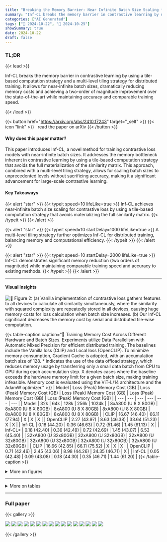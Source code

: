 ```yaml
---
title: "Breaking the Memory Barrier: Near Infinite Batch Size Scaling for Contrastive Loss"
summary: "Inf-CL breaks the memory barrier in contrastive learning by using a tile-based computation strategy and a multi-level tiling strategy for distributed training.  It allows for near-infinite batch sizes....."
categories: ["AI Generated"]
tags: ["🔖 2024-10-22", "🤗 2024-10-25"]
showSummary: true
date: 2024-10-22
draft: false
---
```


### TL;DR


{{< lead >}}

Inf-CL breaks the memory barrier in contrastive learning by using a tile-based computation strategy and a multi-level tiling strategy for distributed training.  It allows for near-infinite batch sizes, dramatically reducing memory costs and achieving a two-order of magnitude improvement over the state-of-the-art while maintaining accuracy and comparable training speed.

{{< /lead >}}


{{< button href="https://arxiv.org/abs/2410.17243" target="_self" >}}
{{< icon "link" >}} &nbsp; read the paper on arXiv
{{< /button >}}

#### Why does this paper matter?
This paper introduces Inf-CL, a novel method for training contrastive loss models with near-infinite batch sizes.  It addresses the memory bottleneck inherent in contrastive learning by using a tile-based computation strategy that avoids the full materialization of the similarity matrix. This approach, combined with a multi-level tiling strategy, allows for scaling batch sizes to unprecedented levels without sacrificing accuracy, making it a significant advancement for large-scale contrastive learning.
#### Key Takeaways

{{< alert "star" >}}
{{< typeit speed=10 lifeLike=true >}} Inf-CL achieves near-infinite batch size scaling for contrastive loss by using a tile-based computation strategy that avoids materializing the full similarity matrix. {{< /typeit >}}
{{< /alert >}}

{{< alert "star" >}}
{{< typeit speed=10 startDelay=1000 lifeLike=true >}} A multi-level tiling strategy further optimizes Inf-CL for distributed training, balancing memory and computational efficiency. {{< /typeit >}}
{{< /alert >}}

{{< alert "star" >}}
{{< typeit speed=10 startDelay=2000 lifeLike=true >}} Inf-CL demonstrates significant memory reduction (two orders of magnitude) while maintaining comparable training speed and accuracy to existing methods. {{< /typeit >}}
{{< /alert >}}

------
#### Visual Insights



![](figures/figures_2_0.png "🔼 Figure 2: (a) Vanilla implementation of contrastive loss gathers features to all devices to calculate all similarity simultaneously, where the similarity with squared complexity are repeatedly stored in all devices, causing huge memory costs for loss calculation when batch size increases. (b) Our Inf-CL significant decreases the memory cost by serial and distributed tile-wise computation.")





{{< table-caption caption="🔽 Training Memory Cost Across Different Hardware and Batch Sizes. Experiments utilize Data Parallelism with Automatic Mixed Precision for efficient distributed training. The baselines include the Vanilla loss (CLIP) and Local loss (OpenCLIP). To minimize memory consumption, Gradient Cache is adopted, with an accumulation batch size of 128. * indicates the use of the data offload strategy, which reduces memory usage by transferring only a small data batch from CPU to GPU during each accumulation step. X denotes cases where the baseline exceeds the hardware memory limit for a given batch size, making training infeasible. Memory cost is evaluated using the ViT-L/14 architecture and the AdamW optimizer." >}}
| Model | Loss (Peak) Memory Cost (GB) | Loss (Peak) Memory Cost (GB) | Loss (Peak) Memory Cost (GB) | Loss (Peak) Memory Cost (GB) | Loss (Peak) Memory Cost (GB) |
| --- | --- | --- | --- | --- | --- |
| Model | 32k | 64k | 128k | 256k | 1024k |
| 8xA800 (U 8 X 80GB) | 8xA800 (U 8 X 80GB) | 8xA800 (U 8 X 80GB) | 8xA800 (U 8 X 80GB) | 8xA800 (U 8 X 80GB) | 8xA800 (U 8 X 80GB) |
| CLIP | 16.67 (46.40) | 66.11 (77.94) | X | X | X |
| OpenCLIP | 2.27 (43.97) | 8.63 (46.38) | 33.64 (51.23) | X | X |
| Inf-CL | 0.18 (44.20) | 0.36 (46.63) | 0.72 (51.46) | 1.45 (61.13) | X |
| Inf-CL* | 0.18 (42.40) | 0.36 (42.49) | 0.72 (42.69) | 1.45 (43.07) | 6.53 (45.40) |
| 32xA800 (U 32x80GB) | 32xA800 (U 32x80GB) | 32xA800 (U 32x80GB) | 32xA800 (U 32x80GB) | 32xA800 (U 32x80GB) | 32xA800 (U 32x80GB) |
| CLIP | 16.66 (42.85) | 66.11 (75.52) | X | X | X |
| OpenCLIP | 0.71 (42.46) | 2.45 (43.06) | 8.98 (44.26) | 34.35 (46.71) | X |
| Inf-CL | 0.05 (42.48) | 0.09 (43.08) | 0.18 (44.30) | 0.35 (46.71) | 1.44 (61.20) |
{{< /table-caption >}}





<details>
<summary>More on figures
</summary>


![](figures/figures_2_1.png "🔼 Figure 2: (a) Vanilla implementation of contrastive loss gathers features to all devices to calculate all similarity simultaneously, where the similarity with squared complexity are repeatedly stored in all devices, causing huge memory costs for loss calculation when batch size increases. (b) Our Inf-CL significant decreases the memory cost by serial and distributed tile-wise computation.")

![](figures/figures_4_0.png "🔼 Figure 1: GPU memory usage comparison between Inf-CL and previous methods (CLIP, Open-CLIP). The dashed line marks the common GPU memory limit. Memory costs exceeding the bottleneck of 80G A800 are estimated by curve fitting. Left: With 8×A800, CLIP and OpenCLIP's memory consumption increases quadratically, while Inf-CL achieves linear growth, reducing memory costs by 78× at a batch size of 256k. Right: At a batch size of 1024k, even with 128 GPUs, previous methods exceed memory limits, whereas Inf-CL reduces memory demand by 281×.")

![](figures/figures_5_0.png "🔼 Figure 3: Multi-level tiling strategy. Top: for cross-GPU tiling, each GPU is assigned with multiple rows. The computation and the column-wise communication are performed asynchronously to reduce the cost. Bottom: for in-GPU tiling, the calculations in each GPU are further divided into tiles and the row-wise calculation is distributed to multiple CUDA cores. The accumulative operations of each row are merged into one kernel for reducing I/O times between SRAM and HBM.")


</details>

------







<details>
<summary>More on tables
</summary>


{{< table-caption caption="🔽 Training Memory Cost Across Different Hardware and Batch Sizes. Experiments utilize Data Parallelism with Automatic Mixed Precision for efficient distributed training. The baselines include the Vanilla loss (CLIP) and Local loss (OpenCLIP). To minimize memory consumption, Gradient Cache is adopted, with an accumulation batch size of 128.  * indicates the use of the data offload strategy, which reduces memory usage by transferring only a small data batch from CPU to GPU during each accumulation step. X denotes cases where the baseline exceeds the hardware memory limit for a given batch size, making training infeasible. Memory cost is evaluated using the ViT-L/14 architecture and the AdamW optimizer." >}}
| Budget | Maximum Batch Size (Loss Memory Cost) | Maximum Batch Size (Loss Memory Cost) | Maximum Batch Size (Loss Memory Cost) | Improvement (Ours / Sota) |
| --- | --- | --- | --- | --- |
| Budget | CLIP | OpenCLIP | Inf-CL | Improvement (Ours / Sota) |
| ViT-B/16 | ViT-B/16 | ViT-B/16 | ViT-B/16 | ViT-B/16 |
| 8xA800 32x A800 | 68k (74.39 GB) | 172k (59.95 GB) | 800k (3.01 GB) | 4.65 (800k/172k) |
| 8xA800 32x A800 | 68k (74.39 GB) | 360k (66.29 GB) | 3456k (3.27 GB) | 9.60 (3456k/360k) |
| ViT-L/14 | ViT-L/14 | ViT-L/14 | ViT-L/14 | ViT-L/14 |
| 8xA800 32xA800 | 64k (66.11 GB) | 152k (47.23 GB) | 448k (2.52 GB) | 2.94 (448k/152k) |
| 8xA800 32xA800 | 64k (66.11 GB) | 352k (64.13 GB) | 2048k (2.89 GB) | 5.82 (2048k/256k) |
| ViT-L/14 w/ data offload | ViT-L/14 w/ data offload | ViT-L/14 w/ data offload | ViT-L/14 w/ data offload | ViT-L/14 w/ data offload |
| 8xA800 32xA800 | 64k (66.11 GB) | 184k (69.10 GB) | 4096k (26.12 GB) | 22.26 (4096k/184k) |
| 8xA800 32xA800 | 64k (66.11 GB) | 368k (64.13 GB) | 12288k (19.59 GB) | 33.39 (12288k/368k) |
{{< /table-caption >}}

{{< table-caption caption="🔽 Training Memory Cost Across Different Hardware and Batch Sizes." >}}
| Require: Saved intermediate variables from the forward pass: visual textual | Require: Saved intermediate variables from the forward pass: visual textual |
| --- | --- |
|  | features I E Rbxc, features T E Rbxc. the local LSE vector l E Rb. , The row-wise and column-wise size of a tile: tr and tc, |
| 1: | Divide I into Ir i = 1, 2, , Nr. |
|  | , where . . · |
| 2: | Divide T into Tj , where j = 1 2, . . · , nc. |
| 3: | Divide l into lr, where i = 1, 2, . · · , Nr. |
| 4: | Initialize gradients vectors: dI E Rtrxc and dT E Rtcxc. |
| 5: | for each In do |
| 6: | Load Ii and li from HBM to on-chip SRAM. |
| 7: | Initialize dIi = 0 E Rtrxc. |
| 8: | for j = 1 to [b//tc] do |
| 9: | Load To from HBM to on-chip SRAM. |
| 10: 11: | On chip, compute Xi,j = Ii · T⌀ E Rtrxtc. On chip, compute dXi⌀j = exp(Xi,j - lr) E Rtrxtc. |
| 12: | Update gradients dIi += dXi⌀j · T⌀. |
| 13: | Load dT) from HBM to on-chip SRAM. |
|  | dT⌀ += Ii · dXi,j. |
| 14: 15: | Write updated dT⌀ back to HBM. |
| 16: | end for |
| 17: | Write updated dI⌀ back to HBM. |
| 18: | end for |
| 19: | return dI(i.e. ai ), dT(i.e. 이정 ). |
{{< /table-caption >}}


</details>

------



### Full paper

{{< gallery >}}

  <img src="paper_images/1.png" class="grid-w50 md:grid-w33 xl:grid-w25" />

  <img src="paper_images/2.png" class="grid-w50 md:grid-w33 xl:grid-w25" />

  <img src="paper_images/3.png" class="grid-w50 md:grid-w33 xl:grid-w25" />

  <img src="paper_images/4.png" class="grid-w50 md:grid-w33 xl:grid-w25" />

  <img src="paper_images/5.png" class="grid-w50 md:grid-w33 xl:grid-w25" />

  <img src="paper_images/6.png" class="grid-w50 md:grid-w33 xl:grid-w25" />

  <img src="paper_images/7.png" class="grid-w50 md:grid-w33 xl:grid-w25" />

  <img src="paper_images/8.png" class="grid-w50 md:grid-w33 xl:grid-w25" />

  <img src="paper_images/9.png" class="grid-w50 md:grid-w33 xl:grid-w25" />

  <img src="paper_images/10.png" class="grid-w50 md:grid-w33 xl:grid-w25" />

  <img src="paper_images/11.png" class="grid-w50 md:grid-w33 xl:grid-w25" />

  <img src="paper_images/12.png" class="grid-w50 md:grid-w33 xl:grid-w25" />

  <img src="paper_images/13.png" class="grid-w50 md:grid-w33 xl:grid-w25" />

  <img src="paper_images/14.png" class="grid-w50 md:grid-w33 xl:grid-w25" />

  <img src="paper_images/15.png" class="grid-w50 md:grid-w33 xl:grid-w25" />

  <img src="paper_images/16.png" class="grid-w50 md:grid-w33 xl:grid-w25" />

{{< /gallery >}}